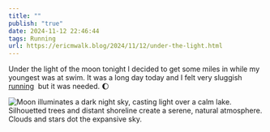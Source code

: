 ```yaml
---
title: ""
publish: "true"
date: 2024-11-12 22:46:44
tags: Running
url: https://ericmwalk.blog/2024/11/12/under-the-light.html
---
```


Under the light of the moon tonight I decided to get some miles in while my youngest was at swim. It was a long day today and I felt very sluggish [running](https://strava.com/activities/12888359291)  but it was needed. 🌔

![Moon illuminates a dark night sky, casting light over a calm lake. Silhouetted trees and distant shoreline create a serene, natural atmosphere. Clouds and stars dot the expansive sky.](https://ericmwalk.blog/uploads/2024/img-0793.jpeg)